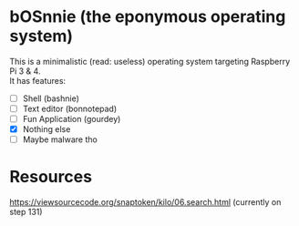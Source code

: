 # bOSnnie (the eponymous operating system)

This is a minimalistic (read: useless) operating system targeting Raspberry Pi 3 & 4.  
It has features:
- [ ] Shell (bashnie)
- [ ] Text editor (bonnotepad)
- [ ] Fun Application (gourdey)
- [X] Nothing else
- [ ] Maybe malware tho

# Resources 
https://viewsourcecode.org/snaptoken/kilo/06.search.html (currently on step 131)

